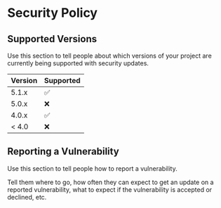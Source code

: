 <!--
Resumen generado automáticamente.

SECURITY.md

2025-09-13T06:20:07.357Z

——————————————————————————————
Archivo .md: SECURITY.md
Tamaño: 619 caracteres, 22 líneas
Resumen básico generado automáticamente sin análisis de IA.
Contenido detectado basado en extensión y estructura básica.
-->
# Security Policy

## Supported Versions

Use this section to tell people about which versions of your project are
currently being supported with security updates.

| Version | Supported          |
| ------- | ------------------ |
| 5.1.x   | :white_check_mark: |
| 5.0.x   | :x:                |
| 4.0.x   | :white_check_mark: |
| < 4.0   | :x:                |

## Reporting a Vulnerability

Use this section to tell people how to report a vulnerability.

Tell them where to go, how often they can expect to get an update on a
reported vulnerability, what to expect if the vulnerability is accepted or
declined, etc.

